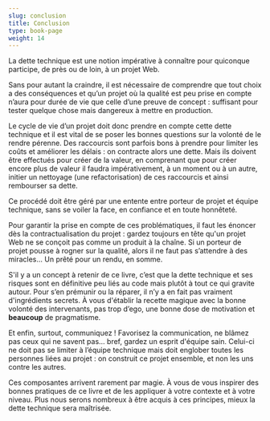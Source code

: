 ```yaml
---
slug: conclusion
title: Conclusion
type: book-page
weight: 14
---
```


La dette technique est une notion impérative à connaître pour quiconque participe, de près ou de loin, à un projet Web.

Sans pour autant la craindre, il est nécessaire de comprendre que tout choix a des conséquences et qu’un projet où la qualité est peu prise en compte n’aura pour durée de vie que celle d’une preuve de concept : suffisant pour tester quelque chose mais dangereux à mettre en production.

Le cycle de vie d’un projet doit donc prendre en compte cette dette technique et il est vital de se poser les bonnes questions sur la volonté de le rendre pérenne. Des raccourcis sont parfois bons à prendre pour limiter les coûts et améliorer les délais : on contracte alors une dette. Mais ils doivent être effectués pour créer de la valeur, en comprenant que pour créer encore plus de valeur il faudra impérativement, à un moment ou à un autre, initier un nettoyage (une refactorisation) de ces raccourcis et ainsi rembourser sa dette.

Ce procédé doit être géré par une entente entre porteur de projet et équipe technique, sans se voiler la face, en confiance et en toute honnêteté.

Pour garantir la prise en compte de ces problématiques, il faut les énoncer dès la contractualisation du projet : gardez toujours en tête qu'un projet Web ne se conçoit pas comme un produit à la chaîne.
Si un porteur de projet pousse à rogner sur la qualité, alors il ne faut pas s’attendre à des miracles... Un prêté pour un rendu, en somme.

S'il y a un concept à retenir de ce livre, c’est que la dette technique et ses risques sont en définitive peu liés au code mais plutôt à tout ce qui gravite autour. Pour s’en prémunir ou la réparer, il n’y a en fait pas vraiment d'ingrédients secrets. À vous d'établir la recette magique avec la bonne volonté des intervenants, pas trop d’ego, une bonne dose de motivation et **beaucoup** de pragmatisme.

Et enfin, surtout, communiquez !
Favorisez la communication, ne blâmez pas ceux qui ne savent pas… bref, gardez un esprit d'équipe sain. Celui-ci ne doit pas se limiter à l’équipe technique mais doit englober toutes les personnes liées au projet : on construit ce projet ensemble, et non les uns contre les autres.

Ces composantes arrivent rarement par magie. À vous de vous inspirer des bonnes pratiques de ce livre et de les appliquer à votre contexte et à votre niveau. Plus nous serons nombreux à être acquis à ces principes, mieux la dette technique sera maîtrisée.
